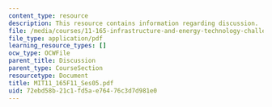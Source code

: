 ```yaml
---
content_type: resource
description: This resource contains information regarding discussion.
file: /media/courses/11-165-infrastructure-and-energy-technology-challenges-fall-2011/72ebd58b21c1fd5ae76476c3d7d981e0_MIT11_165F11_Ses05.pdf
file_type: application/pdf
learning_resource_types: []
ocw_type: OCWFile
parent_title: Discussion
parent_type: CourseSection
resourcetype: Document
title: MIT11_165F11_Ses05.pdf
uid: 72ebd58b-21c1-fd5a-e764-76c3d7d981e0
---
```

